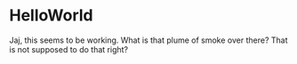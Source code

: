 # HelloWorld
Jaj, this seems to be working. What is that plume of smoke over there? That is not supposed to do that right?
